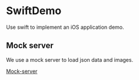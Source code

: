 # SwiftDemo

Use swift to implement an iOS application demo.

## Mock server

We use a mock server to load json data and images.

[Mock-server](https://github.com/howardjin/training-mock-server)
